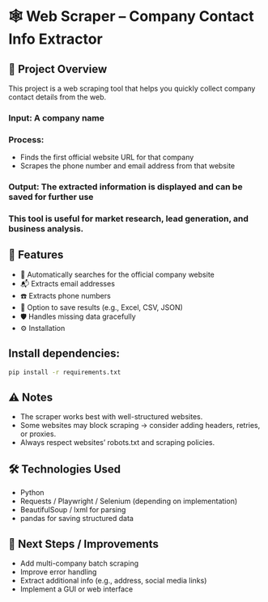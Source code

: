# 🕸️ Web Scraper – Company Contact Info Extractor
## 📖 Project Overview
This project is a web scraping tool that helps you quickly collect company contact details from the web.

### Input: A company name

### Process:
- Finds the first official website URL for that company
- Scrapes the phone number and email address from that website
### Output: The extracted information is displayed and can be saved for further use

### This tool is useful for market research, lead generation, and business analysis.

## 🚀 Features
- 🔎 Automatically searches for the official company website
- 📬 Extracts email addresses
- ☎️ Extracts phone numbers
- 💾 Option to save results (e.g., Excel, CSV, JSON)
- 🛡️ Handles missing data gracefully
- ⚙️ Installation

## Install dependencies:

```bash
pip install -r requirements.txt
```

## ⚠️ Notes
- The scraper works best with well-structured websites.
- Some websites may block scraping → consider adding headers, retries, or proxies.
- Always respect websites’ robots.txt and scraping policies.

## 🛠️ Technologies Used
- Python
- Requests / Playwright / Selenium (depending on implementation)
- BeautifulSoup / lxml for parsing
- pandas for saving structured data

## 📌 Next Steps / Improvements
- Add multi-company batch scraping
- Improve error handling
- Extract additional info (e.g., address, social media links)
- Implement a GUI or web interface
